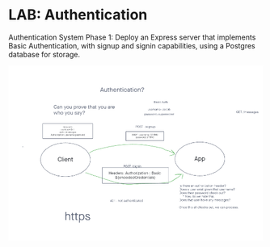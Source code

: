 # LAB: Authentication

Authentication System Phase 1: Deploy an Express server that implements Basic Authentication, with signup and signin capabilities, using a Postgres database for storage.

![UML](./images/Lab06-UML.png "UML")
